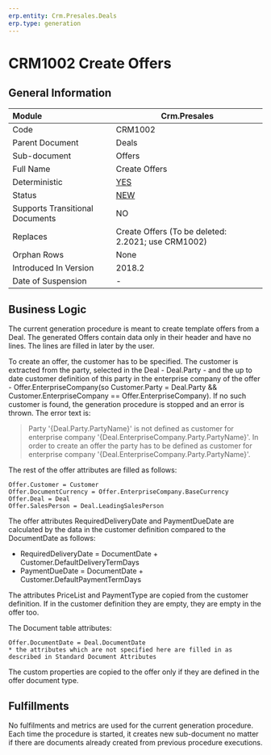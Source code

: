 ```yaml
---
erp.entity: Crm.Presales.Deals
erp.type: generation
---
```


# CRM1002 Create Offers

## General Information

| Module                          | Crm.Presales                                                 |
| :------------------------------ | ------------------------------------------------------------ |
| Code                            | CRM1002                                                      |
| Parent Document                 | Deals                                                        |
| Sub-document                    | Offers                                                       |
| Full Name                       | Create Offers                                                |
| Deterministic                   | [YES](https://enterpriseone.atlassian.net/wiki/spaces/techdoc/pages/194314241/Document+Generation+And+Transitional+Documents) |
| Status                          | [NEW](https://olddocs.erp.net/tech/generation-procedures-lifetime-stages-215777330.html) |
| Supports Transitional Documents | NO                                                           |
| Replaces                        | Create Offers (To be deleted: 2.2021; use CRM1002)           |
| Orphan Rows                     | None                                                         |
| Introduced In Version           | 2018.2                                                       |
| Date of Suspension              | -                                                            |

## Business Logic

The current generation procedure is meant to create template offers from a Deal. The generated Offers contain data only in their header and have no lines. The lines are filled in later by the user.

To create an offer, the customer has to be specified. The customer is extracted from the party, selected in the Deal - Deal.Party - and the up to date customer definition of this party in the enterprise company of the offer - Offer.EnterpriseCompany(so Customer.Party = Deal.Party && Customer.EnterpriseCompany == Offer.EnterpriseCompany). If no such customer is found, the generation procedure is stopped and an error is thrown. The error text is:

> Party '{Deal.Party.PartyName}' is not defined as customer for enterprise company '{Deal.EnterpriseCompany.Party.PartyName}'. In order to create an offer the party has to be defined as customer for enterprise company '{Deal.EnterpriseCompany.Party.PartyName}'.

The rest of the offer attributes are filled as follows:

```
Offer.Customer = Customer 
Offer.DocumentCurrency = Offer.EnterpriseCompany.BaseCurrency 
Offer.Deal = Deal 
Offer.SalesPerson = Deal.LeadingSalesPerson
```

The offer attributes RequiredDeliveryDate and PaymentDueDate are calculated by the data in the customer definition compared to the DocumentDate as follows:

- RequiredDeliveryDate = DocumentDate + Customer.DefaultDeliveryTermDays
- PaymentDueDate = DocumentDate + Customer.DefaultPaymentTermDays

The attributes PriceList and PaymentType are copied from the customer definition. If in the customer definition they are empty, they are empty in the offer too.

The Document table attributes:

```
Offer.DocumentDate = Deal.DocumentDate
* the attributes which are not specified here are filled in as described in Standard Document Attributes
```



The custom properties are copied to the offer only if they are defined in the offer document type.

## Fulfillments

No fulfilments and metrics are used for the current generation procedure. Each time the procedure is started, it creates new sub-document no matter if there are documents already created from previous procedure executions. 